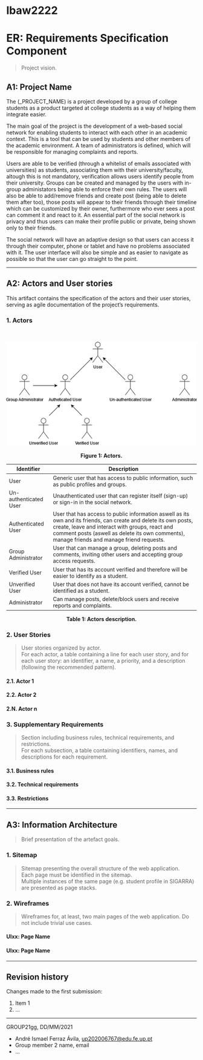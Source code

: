 # lbaw2222

# ER: Requirements Specification Component

> Project vision.

## A1: Project Name

The (_PROJECT_NAME) is a project developed by a group of college students as a product targeted at college students as a way of helping them integrate easier.

The main goal of the project is the development of a web-based social network for enabling students to interact with each other in an academic context. This is a tool that can be used by students and other members of the academic environment. A team of administrators is defined, which will be responsible for managing complaints and reports.

Users are able to be verified (through a whitelist of emails associated with universities) as students, associating them with their university/faculty, altough this is not mandatory, verification allows users identify people from their university. Groups can be created and managed by the users with in-group administators being able to enforce their own rules. The users will also be able to add/remove friends and create post (being able to delete them after too), those posts will appear to their friends through their timeline which can be customized by their owner, furthermore who ever sees a post can comment it and react to it. An essential part of the social network is privacy and thus users can make their profile public or private, being shown only to their friends.

The social network will have an adaptive design so that users can access it through their computer, phone or tablet and have no problems associated with it. The user interface will also be simple and as easier to navigate as possible so that the user can go straight to the point.


---


## A2: Actors and User stories

This artifact contains the specification of the actors and their user stories, serving as agile documentation of the project’s requirements.



### 1. Actors

<br>

<p align="center" justify="center">
  <img src="img/A2.png"/>
</p>
<p align="center">
  <b>Figure 1: Actors. </b>  
</p>  

| **Identifier**  |  **Description** |
|---|---|
|User|Generic user that has access to public information, such as public profiles and groups. |
|Un-authenticated User|	Unauthenticated user that can register itself (sign-up) or sign-in in the social network. |
|Authenticated User| User that has access to public information aswell as its own and its friends, can create and delete its own posts, create, leave and interact with groups, react and comment posts (aswell as delete its own comments), manage friends and manage friend requests. |
|Group Administrator| User that can manage a group, deleting posts and comments, inviting other users and accepting group access requests. |
|Verified User| User that has its account verified and therefore will be easier to identify as a student. |
|Unverified User| User that does not have its account verified, cannot be identified as a student. |
|Administrator| Can manage posts, delete/block users and receive reports and complaints. |
<p align="center">
  <b>Table 1: Actors description. </b>  
</p>  

### 2. User Stories

> User stories organized by actor.  
> For each actor, a table containing a line for each user story, and for each user story: an identifier, a name, a priority, and a description (following the recommended pattern).

#### 2.1. Actor 1

#### 2.2. Actor 2

#### 2.N. Actor n


### 3. Supplementary Requirements

> Section including business rules, technical requirements, and restrictions.  
> For each subsection, a table containing identifiers, names, and descriptions for each requirement.

#### 3.1. Business rules

#### 3.2. Technical requirements

#### 3.3. Restrictions


---


## A3: Information Architecture

> Brief presentation of the artefact goals.


### 1. Sitemap

> Sitemap presenting the overall structure of the web application.  
> Each page must be identified in the sitemap.  
> Multiple instances of the same page (e.g. student profile in SIGARRA) are presented as page stacks.


### 2. Wireframes

> Wireframes for, at least, two main pages of the web application.
> Do not include trivial use cases.


#### UIxx: Page Name

#### UIxx: Page Name


---


## Revision history

Changes made to the first submission:
1. Item 1
1. ...

***
GROUP21gg, DD/MM/2021

* André Ismael Ferraz Ávila, up202006767@edu.fe.up.pt
* Group member 2 name, email
* ...
